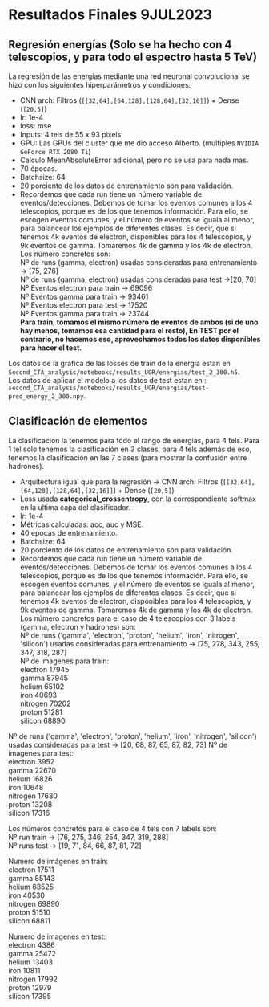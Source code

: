 # Resultados Finales 9JUL2023  

## Regresión energías  (Solo se ha hecho con 4 telescopios, y para todo el espectro hasta 5 TeV)   
La regresión de las energías mediante una red neuronal convolucional se hizo con los siguientes hiperparámetros y condiciones:  
- CNN arch: Filtros (`[[32,64],[64,128],[128,64],[32,16]]`) + Dense (`[20,5]`)   
- lr: 1e-4   
- loss: mse   
- Inputs: 4 tels de 55 x 93 pixels   
- GPU: Las GPUs del cluster que me dio acceso Alberto.  (multiples `NVIDIA GeForce RTX 2080 Ti`)  
- Calculo MeanAbsoluteError adicional, pero no se usa para nada mas.  
- 70 épocas.   
- Batchsize: 64  
- 20 porciento de los datos de entrenamiento son para validación.   
- Recordemos que cada run tiene un número variable de eventos/detecciones. Debemos de tomar los eventos comunes a los 4 telescopios, porque es de los que tenemos información. Para ello, se escogen eventos comunes, y el número de eventos se iguala al menor, para balancear los ejemplos de diferentes clases. Es decir, que si tenemos 4k eventos de electron, disponibles para los 4 telescopios, y 9k eventos de gamma. Tomaremos 4k de gamma y los 4k de electron. Los número concretos son:       
Nº de runs (gamma, electron) usadas consideradas para entrenamiento -> [75, 276]  
Nº de runs (gamma, electron) usadas consideradas para test ->[20, 70]  
Nº Eventos electron para train -> 69096  
Nº Eventos gamma para train -> 93461    
Nº Eventos electron para test -> 17520    
Nº Eventos gamma para train -> 23744    
**Para train, tomamos el mismo número de eventos de ambos (si de uno hay menos, tomamos esa cantidad para el resto), En TEST por el contrario, no hacemos eso, aprovechamos todos los datos disponibles para hacer el test.**    

Los datos de la gráfica de las losses de train de la energia estan en `Second_CTA_analysis/notebooks/results_UGR/energias/test_2_300.h5`.  
Los datos de aplicar el modelo a los datos de test estan en :  `second_CTA_analysis/notebooks/results_UGR/energias/test-pred_energy_2_300.npy`.   



## Clasificación de elementos   
La clasificacion la tenemos para todo el rango de energias, para 4 tels. Para 1 tel solo tenemos la clasificación en 3 clases, para 4 tels además de eso, tenemos la clasificación en las 7 clases (para mostrar la confusión entre hadrones).  
- Arquitectura igual que para la regresión -> CNN arch: Filtros (`[[32,64],[64,128],[128,64],[32,16]]`) + Dense (`[20,5]`)     
- Loss usada **categorical_crossentropy**, con la correspondiente softmax en la ultima capa del clasificador.    
- lr: 1e-4  
- Métricas calculadas: acc, auc y MSE.   
- 40 epocas de entrenamiento.  
- Batchsize: 64  
- 20 porciento de los datos de entrenamiento son para validación.    
- Recordemos que cada run tiene un número variable de eventos/detecciones. Debemos de tomar los eventos comunes a los 4 telescopios, porque es de los que tenemos información. Para ello, se escogen eventos comunes, y el número de eventos se iguala al menor, para balancear los ejemplos de diferentes clases. Es decir, que si tenemos 4k eventos de electron, disponibles para los 4 telescopios, y 9k eventos de gamma. Tomaremos 4k de gamma y los 4k de electron. 
Los número concretos para el caso de 4 telescopios con 3 labels (gamma, electron y hadrones) son:       
Nº de runs ('gamma', 'electron', 'proton', 'helium', 'iron', 'nitrogen', 'silicon') usadas consideradas para entrenamiento -> [75, 278, 343, 255, 347, 318, 287]  
Nº de imagenes para train:    
electron 17945  
gamma 87945  
helium 65102  
iron 40693  
nitrogen 70202  
proton 51281  
silicon 68890  

Nº de runs ('gamma', 'electron', 'proton', 'helium', 'iron', 'nitrogen', 'silicon') usadas consideradas para test -> [20, 68, 87, 65, 87, 82, 73] 
Nº de imagenes para test:   
electron 3952  
gamma 22670  
helium 16826  
iron 10648  
nitrogen 17680  
proton 13208  
silicon 17316  

Los números concretos para el caso de 4 tels con 7 labels son:    
Nº run train -> [76, 275, 346, 254, 347, 319, 288]  
Nº runs test -> [19, 71, 84, 66, 87, 81, 72]  

Numero de imágenes en train:  
electron 17511  
gamma 85143  
helium 68525  
iron 40530  
nitrogen 69890  
proton 51510  
silicon 68811  


Numero de imagenes en test:   
electron 4386  
gamma 25472  
helium 13403  
iron 10811  
nitrogen 17992  
proton 12979  
silicon 17395  
